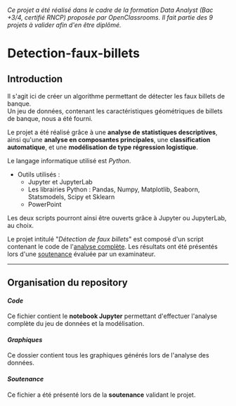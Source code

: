 ###### _Ce projet a été réalisé dans le cadre de la formation Data Analyst (Bac +3/4, certifié RNCP) proposée par OpenClassrooms. Il fait partie des 9 projets à valider afin d'en être diplômé_.

# Detection-faux-billets

## Introduction

Il s'agit ici de créer un algorithme permettant de détecter les faux billets de banque.  
Un jeu de données, contenant les caractéristiques géométriques de billets de banque, nous a été fourni.  

Le projet a été réalisé grâce à une **analyse de statistiques descriptives**, ainsi qu'une **analyse en composantes principales**, une **classification automatique**, et une **modélisation de type régression logistique**.  

Le langage informatique utilisé est _Python_.  

* Outils utilisés :
  * Jupyter et JupyterLab
  * Les librairies Python : Pandas, Numpy, Matplotlib, Seaborn, Statsmodels, Scipy et Sklearn  
  * PowerPoint  

Les deux scripts pourront ainsi être ouverts grâce à Jupyter ou JupyterLab, au choix.  

Le projet intitulé "_Détection de faux billets_" est composé d'un script contenant le code de l'[analyse complète](https://github.com/anissalaza/Detection-faux-billets/blob/d681637165d25ad3b19b43237dd9de53d708edb6/Code.ipynb). Les résultats ont été présentés lors d'une [soutenance](https://github.com/anissalaza/Detection-faux-billets/blob/d681637165d25ad3b19b43237dd9de53d708edb6/Soutenance.pdf) évaluée par un examinateur.

------------------------------------------------

## Organisation du repository

#### *Code*
Ce fichier contient le **notebook Jupyter** permettant d'effectuer l'analyse complète du jeu de données et la modélisation.

#### *Graphiques*
Ce dossier contient tous les graphiques générés lors de l'analyse des données.

#### *Soutenance*
Ce fichier a été présenté lors de la **soutenance** validant le projet.
